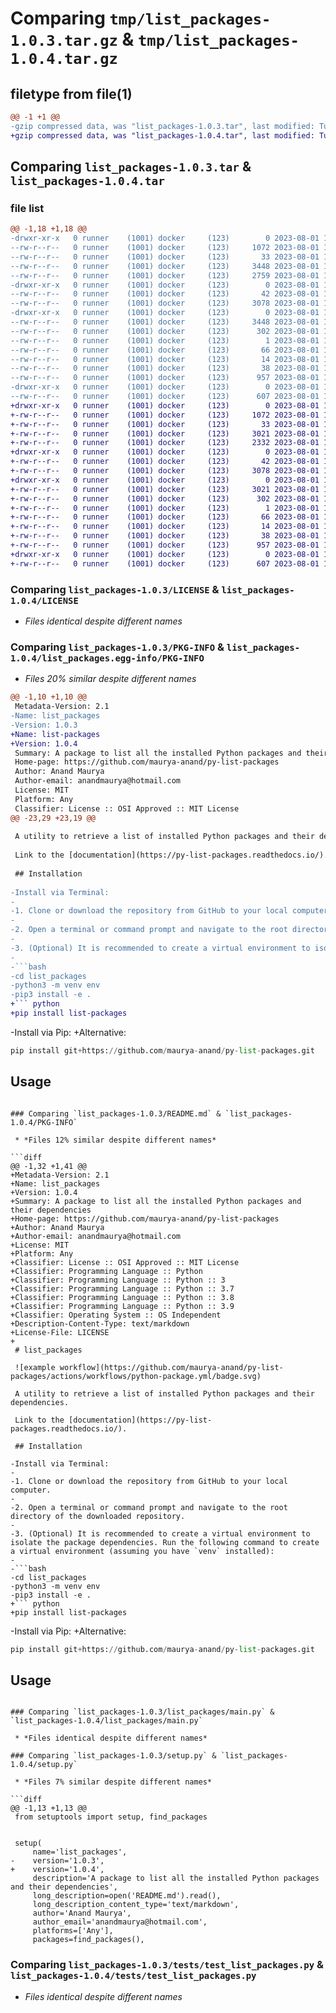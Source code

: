 # Comparing `tmp/list_packages-1.0.3.tar.gz` & `tmp/list_packages-1.0.4.tar.gz`

## filetype from file(1)

```diff
@@ -1 +1 @@
-gzip compressed data, was "list_packages-1.0.3.tar", last modified: Tue Aug  1 11:02:31 2023, max compression
+gzip compressed data, was "list_packages-1.0.4.tar", last modified: Tue Aug  1 11:52:02 2023, max compression
```

## Comparing `list_packages-1.0.3.tar` & `list_packages-1.0.4.tar`

### file list

```diff
@@ -1,18 +1,18 @@
-drwxr-xr-x   0 runner    (1001) docker     (123)        0 2023-08-01 11:02:31.854251 list_packages-1.0.3/
--rw-r--r--   0 runner    (1001) docker     (123)     1072 2023-08-01 11:02:21.000000 list_packages-1.0.3/LICENSE
--rw-r--r--   0 runner    (1001) docker     (123)       33 2023-08-01 11:02:21.000000 list_packages-1.0.3/MANIFEST.in
--rw-r--r--   0 runner    (1001) docker     (123)     3448 2023-08-01 11:02:31.850250 list_packages-1.0.3/PKG-INFO
--rw-r--r--   0 runner    (1001) docker     (123)     2759 2023-08-01 11:02:21.000000 list_packages-1.0.3/README.md
-drwxr-xr-x   0 runner    (1001) docker     (123)        0 2023-08-01 11:02:31.850250 list_packages-1.0.3/list_packages/
--rw-r--r--   0 runner    (1001) docker     (123)       42 2023-08-01 11:02:21.000000 list_packages-1.0.3/list_packages/__init__.py
--rw-r--r--   0 runner    (1001) docker     (123)     3078 2023-08-01 11:02:21.000000 list_packages-1.0.3/list_packages/main.py
-drwxr-xr-x   0 runner    (1001) docker     (123)        0 2023-08-01 11:02:31.850250 list_packages-1.0.3/list_packages.egg-info/
--rw-r--r--   0 runner    (1001) docker     (123)     3448 2023-08-01 11:02:31.000000 list_packages-1.0.3/list_packages.egg-info/PKG-INFO
--rw-r--r--   0 runner    (1001) docker     (123)      302 2023-08-01 11:02:31.000000 list_packages-1.0.3/list_packages.egg-info/SOURCES.txt
--rw-r--r--   0 runner    (1001) docker     (123)        1 2023-08-01 11:02:31.000000 list_packages-1.0.3/list_packages.egg-info/dependency_links.txt
--rw-r--r--   0 runner    (1001) docker     (123)       66 2023-08-01 11:02:31.000000 list_packages-1.0.3/list_packages.egg-info/entry_points.txt
--rw-r--r--   0 runner    (1001) docker     (123)       14 2023-08-01 11:02:31.000000 list_packages-1.0.3/list_packages.egg-info/top_level.txt
--rw-r--r--   0 runner    (1001) docker     (123)       38 2023-08-01 11:02:31.854251 list_packages-1.0.3/setup.cfg
--rw-r--r--   0 runner    (1001) docker     (123)      957 2023-08-01 11:02:21.000000 list_packages-1.0.3/setup.py
-drwxr-xr-x   0 runner    (1001) docker     (123)        0 2023-08-01 11:02:31.850250 list_packages-1.0.3/tests/
--rw-r--r--   0 runner    (1001) docker     (123)      607 2023-08-01 11:02:21.000000 list_packages-1.0.3/tests/test_list_packages.py
+drwxr-xr-x   0 runner    (1001) docker     (123)        0 2023-08-01 11:52:02.707060 list_packages-1.0.4/
+-rw-r--r--   0 runner    (1001) docker     (123)     1072 2023-08-01 11:51:54.000000 list_packages-1.0.4/LICENSE
+-rw-r--r--   0 runner    (1001) docker     (123)       33 2023-08-01 11:51:54.000000 list_packages-1.0.4/MANIFEST.in
+-rw-r--r--   0 runner    (1001) docker     (123)     3021 2023-08-01 11:52:02.707060 list_packages-1.0.4/PKG-INFO
+-rw-r--r--   0 runner    (1001) docker     (123)     2332 2023-08-01 11:51:54.000000 list_packages-1.0.4/README.md
+drwxr-xr-x   0 runner    (1001) docker     (123)        0 2023-08-01 11:52:02.703060 list_packages-1.0.4/list_packages/
+-rw-r--r--   0 runner    (1001) docker     (123)       42 2023-08-01 11:51:54.000000 list_packages-1.0.4/list_packages/__init__.py
+-rw-r--r--   0 runner    (1001) docker     (123)     3078 2023-08-01 11:51:54.000000 list_packages-1.0.4/list_packages/main.py
+drwxr-xr-x   0 runner    (1001) docker     (123)        0 2023-08-01 11:52:02.703060 list_packages-1.0.4/list_packages.egg-info/
+-rw-r--r--   0 runner    (1001) docker     (123)     3021 2023-08-01 11:52:02.000000 list_packages-1.0.4/list_packages.egg-info/PKG-INFO
+-rw-r--r--   0 runner    (1001) docker     (123)      302 2023-08-01 11:52:02.000000 list_packages-1.0.4/list_packages.egg-info/SOURCES.txt
+-rw-r--r--   0 runner    (1001) docker     (123)        1 2023-08-01 11:52:02.000000 list_packages-1.0.4/list_packages.egg-info/dependency_links.txt
+-rw-r--r--   0 runner    (1001) docker     (123)       66 2023-08-01 11:52:02.000000 list_packages-1.0.4/list_packages.egg-info/entry_points.txt
+-rw-r--r--   0 runner    (1001) docker     (123)       14 2023-08-01 11:52:02.000000 list_packages-1.0.4/list_packages.egg-info/top_level.txt
+-rw-r--r--   0 runner    (1001) docker     (123)       38 2023-08-01 11:52:02.707060 list_packages-1.0.4/setup.cfg
+-rw-r--r--   0 runner    (1001) docker     (123)      957 2023-08-01 11:51:54.000000 list_packages-1.0.4/setup.py
+drwxr-xr-x   0 runner    (1001) docker     (123)        0 2023-08-01 11:52:02.703060 list_packages-1.0.4/tests/
+-rw-r--r--   0 runner    (1001) docker     (123)      607 2023-08-01 11:51:54.000000 list_packages-1.0.4/tests/test_list_packages.py
```

### Comparing `list_packages-1.0.3/LICENSE` & `list_packages-1.0.4/LICENSE`

 * *Files identical despite different names*

### Comparing `list_packages-1.0.3/PKG-INFO` & `list_packages-1.0.4/list_packages.egg-info/PKG-INFO`

 * *Files 20% similar despite different names*

```diff
@@ -1,10 +1,10 @@
 Metadata-Version: 2.1
-Name: list_packages
-Version: 1.0.3
+Name: list-packages
+Version: 1.0.4
 Summary: A package to list all the installed Python packages and their dependencies
 Home-page: https://github.com/maurya-anand/py-list-packages
 Author: Anand Maurya
 Author-email: anandmaurya@hotmail.com
 License: MIT
 Platform: Any
 Classifier: License :: OSI Approved :: MIT License
@@ -23,29 +23,19 @@
 
 A utility to retrieve a list of installed Python packages and their dependencies.
 
 Link to the [documentation](https://py-list-packages.readthedocs.io/).
 
 ## Installation
 
-Install via Terminal:
-
-1. Clone or download the repository from GitHub to your local computer.
-
-2. Open a terminal or command prompt and navigate to the root directory of the downloaded repository.
-
-3. (Optional) It is recommended to create a virtual environment to isolate the package dependencies. Run the following command to create a virtual environment (assuming you have `venv` installed):
-
-```bash
-cd list_packages
-python3 -m venv env
-pip3 install -e .
+``` python
+pip install list-packages
 ```
 
-Install via Pip:
+Alternative:
 
 ``` python
 pip install git+https://github.com/maurya-anand/py-list-packages.git
 ```
 
 ## Usage
```

### Comparing `list_packages-1.0.3/README.md` & `list_packages-1.0.4/PKG-INFO`

 * *Files 12% similar despite different names*

```diff
@@ -1,32 +1,41 @@
+Metadata-Version: 2.1
+Name: list_packages
+Version: 1.0.4
+Summary: A package to list all the installed Python packages and their dependencies
+Home-page: https://github.com/maurya-anand/py-list-packages
+Author: Anand Maurya
+Author-email: anandmaurya@hotmail.com
+License: MIT
+Platform: Any
+Classifier: License :: OSI Approved :: MIT License
+Classifier: Programming Language :: Python
+Classifier: Programming Language :: Python :: 3
+Classifier: Programming Language :: Python :: 3.7
+Classifier: Programming Language :: Python :: 3.8
+Classifier: Programming Language :: Python :: 3.9
+Classifier: Operating System :: OS Independent
+Description-Content-Type: text/markdown
+License-File: LICENSE
+
 # list_packages
 
 ![example workflow](https://github.com/maurya-anand/py-list-packages/actions/workflows/python-package.yml/badge.svg)
 
 A utility to retrieve a list of installed Python packages and their dependencies.
 
 Link to the [documentation](https://py-list-packages.readthedocs.io/).
 
 ## Installation
 
-Install via Terminal:
-
-1. Clone or download the repository from GitHub to your local computer.
-
-2. Open a terminal or command prompt and navigate to the root directory of the downloaded repository.
-
-3. (Optional) It is recommended to create a virtual environment to isolate the package dependencies. Run the following command to create a virtual environment (assuming you have `venv` installed):
-
-```bash
-cd list_packages
-python3 -m venv env
-pip3 install -e .
+``` python
+pip install list-packages
 ```
 
-Install via Pip:
+Alternative:
 
 ``` python
 pip install git+https://github.com/maurya-anand/py-list-packages.git
 ```
 
 ## Usage
```

### Comparing `list_packages-1.0.3/list_packages/main.py` & `list_packages-1.0.4/list_packages/main.py`

 * *Files identical despite different names*

### Comparing `list_packages-1.0.3/setup.py` & `list_packages-1.0.4/setup.py`

 * *Files 7% similar despite different names*

```diff
@@ -1,13 +1,13 @@
 from setuptools import setup, find_packages
 
 
 setup(
     name='list_packages',
-    version='1.0.3',
+    version='1.0.4',
     description='A package to list all the installed Python packages and their dependencies',
     long_description=open('README.md').read(),
     long_description_content_type='text/markdown',
     author='Anand Maurya',
     author_email='anandmaurya@hotmail.com',
     platforms=['Any'],
     packages=find_packages(),
```

### Comparing `list_packages-1.0.3/tests/test_list_packages.py` & `list_packages-1.0.4/tests/test_list_packages.py`

 * *Files identical despite different names*

